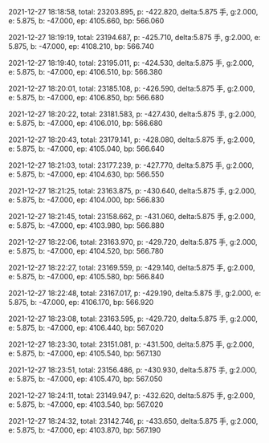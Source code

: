 2021-12-27 18:18:58, total: 23203.895, p: -422.820, delta:5.875 手, g:2.000, e: 5.875, b: -47.000, ep: 4105.660, bp: 566.060

2021-12-27 18:19:19, total: 23194.687, p: -425.710, delta:5.875 手, g:2.000, e: 5.875, b: -47.000, ep: 4108.210, bp: 566.740

2021-12-27 18:19:40, total: 23195.011, p: -424.530, delta:5.875 手, g:2.000, e: 5.875, b: -47.000, ep: 4106.510, bp: 566.380

2021-12-27 18:20:01, total: 23185.108, p: -426.590, delta:5.875 手, g:2.000, e: 5.875, b: -47.000, ep: 4106.850, bp: 566.680

2021-12-27 18:20:22, total: 23181.583, p: -427.430, delta:5.875 手, g:2.000, e: 5.875, b: -47.000, ep: 4106.010, bp: 566.680

2021-12-27 18:20:43, total: 23179.141, p: -428.080, delta:5.875 手, g:2.000, e: 5.875, b: -47.000, ep: 4105.040, bp: 566.640

2021-12-27 18:21:03, total: 23177.239, p: -427.770, delta:5.875 手, g:2.000, e: 5.875, b: -47.000, ep: 4104.630, bp: 566.550

2021-12-27 18:21:25, total: 23163.875, p: -430.640, delta:5.875 手, g:2.000, e: 5.875, b: -47.000, ep: 4104.000, bp: 566.830

2021-12-27 18:21:45, total: 23158.662, p: -431.060, delta:5.875 手, g:2.000, e: 5.875, b: -47.000, ep: 4103.980, bp: 566.880

2021-12-27 18:22:06, total: 23163.970, p: -429.720, delta:5.875 手, g:2.000, e: 5.875, b: -47.000, ep: 4104.520, bp: 566.780

2021-12-27 18:22:27, total: 23169.559, p: -429.140, delta:5.875 手, g:2.000, e: 5.875, b: -47.000, ep: 4105.580, bp: 566.840

2021-12-27 18:22:48, total: 23167.017, p: -429.190, delta:5.875 手, g:2.000, e: 5.875, b: -47.000, ep: 4106.170, bp: 566.920

2021-12-27 18:23:08, total: 23163.595, p: -429.720, delta:5.875 手, g:2.000, e: 5.875, b: -47.000, ep: 4106.440, bp: 567.020

2021-12-27 18:23:30, total: 23151.081, p: -431.500, delta:5.875 手, g:2.000, e: 5.875, b: -47.000, ep: 4105.540, bp: 567.130

2021-12-27 18:23:51, total: 23156.486, p: -430.930, delta:5.875 手, g:2.000, e: 5.875, b: -47.000, ep: 4105.470, bp: 567.050

2021-12-27 18:24:11, total: 23149.947, p: -432.620, delta:5.875 手, g:2.000, e: 5.875, b: -47.000, ep: 4103.540, bp: 567.020

2021-12-27 18:24:32, total: 23142.746, p: -433.650, delta:5.875 手, g:2.000, e: 5.875, b: -47.000, ep: 4103.870, bp: 567.190